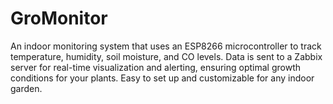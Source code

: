 # GroMonitor
An indoor monitoring system that uses an ESP8266 microcontroller to track temperature, humidity, soil moisture, and CO levels. Data is sent to a Zabbix server for real-time visualization and alerting, ensuring optimal growth conditions for your plants. Easy to set up and customizable for any indoor garden.
